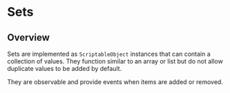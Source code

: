 # Sets

## Overview

Sets are implemented as `ScriptableObject` instances that can contain a collection of values.
They function similar to an array or list but do not allow duplicate values to be added by default.

They are observable and provide events when items are added or removed.
